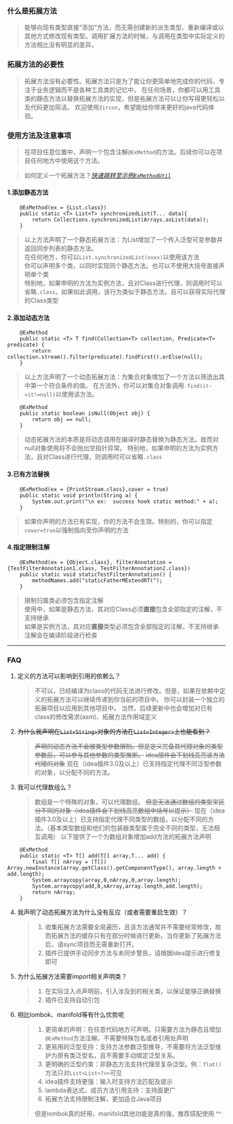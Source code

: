 ### 什么是拓展方法

> 能够向现有类型直接“添加”方法，而无需创建新的派生类型、重新编译或以其他方式修改现有类型。调用扩展方法的时候，与调用在类型中实际定义的方法相比没有明显的差异。


### 拓展方法的必要性
> 拓展方法没有必要性。拓展方法只是为了能让你更简单地完成你的代码，专注于业务逻辑而不是各种工具类的记忆中。
> 在任何场景，你都可以用工具类的静态方法以替换拓展方法的实现，但是拓展方法可以让你写得更轻松以及代码更加简洁。
> 欢迎使用`Zircon`，希望能给你带来更好的java代码体验。

### 使用方法及注意事项

> 在项目任意位置中，声明一个包含注解`@ExMethod`的方法。后续你可以在项目任何地方中使用这个方法。

> 如何定义一个拓展方法？[*快速跳转至示例`ExMethodUtil`*](https://github.com/122006/ExMethodUtil/tree/main/impl/src/main/java/zircon/example)


#### 1.添加静态方法

``` 
    @ExMethod(ex = {List.class})
    public static <T> List<T> synchronizedList(T... data){
        return Collections.synchronizedList(Arrays.asList(data));
    }
```

> 以上方法声明了一个静态拓展方法：为List增加了一个传入泛型可变参数并返回同步列表的静态方法。\
> 在任何地方，你可以`List.synchronizedList(xxxx)`以使用该方法\
> 你可以声明多个类，以同时实现同个静态方法。也可以不使用大括号直接声明单个类\
> 特别地，如果申明的方法为实例方法，且对Class<xxx>进行代理，则调用时可以省略`.class`。如果如此调用，该行为类似于静态方法，且可以获得实际代理的Class类型

#### 2.添加动态方法

``` 
    @ExMethod
    public static <T> T find(Collection<T> collection, Predicate<T> predicate) {
        return collection.stream().filter(predicate).findFirst().orElse(null);
    }
``` 

> 以上方法声明了一个动态拓展方法：为集合对象增加了一个方法以筛选出其中第一个符合条件的值。
> 在方法外，你可以对集合对象调用`.find(it->it!=null)`以使用该方法。

``` 
    @ExMethod
    public static boolean isNull(Object obj) {
        return obj == null;
    }
```

> 动态拓展方法的本质是将动态调用在编译时静态替换为静态方法。故而对null对象使用将不会抛出空指针异常。
> 特别地，如果申明的方法为实例方法，且对Class<xxx>进行代理，则调用时可以省略`.class`

#### 3.已有方法替换

``` 
    @ExMethod(ex = {PrintStream.class},cover = true)
    public static void println(String a) {
        System.out.print("\n ex:  success hook static method:" + a);
    }
```

> 如果你声明的方法已有实现，你的方法不会生效。特别的，你可以指定`cover=true`以强制指向至你声明的方法


#### 4.指定限制注解

``` 
    @ExMethod(ex = {Object.class}, filterAnnotation = {TestFilterAnnotation1.class, TestFilterAnnotation2.class})
    public static void staticTestFilterAnnotation() {
        methodNames.add("staticFatherMExtendRT(");
    }
```

> 限制归属类必须包含指定注解<br/>
> 使用中，如果是静态方法，其对应Class必须<b>直接</b>包含全部指定的注解，不支持继承<br/>
> 如果是实例方法，其对应<b>直接</b>类型必须包含全部指定的注解，不支持继承<br/>
> 注解会在编译阶段进行检查<br/>

----------------  

### FAQ

1. 定义的方法可以影响到引用的依赖么？

   > 不可以，已经编译为class的代码无法进行修改。但是，如果在依赖中定义的拓展方法可以继续传递到你当前的项目中。
   > 你可以封装一个独立的拓展项目以应用到其他项目中。
   > 当然，后续更新中也会增加对已有class的修改需求(asm)、拓展方法作用域定义

2. ~~为什么我声明在`List<String>`对象的方法在`List<Integer>`上也能看到？~~
   > ~~声明的动态方法不会被类型参数限制。但是定义完备其代理对象的类型参数后，可以参与其他参数的类型推断。~~
   > ~~idea插件会下划线高亮该方法代理的对象~~
   > 现在（idea插件3.0及以上）已支持指定代理不同泛型参数的对象，以分配不同的方法。

3. 我可以代理数组么？
   > 数组是一个特殊的对象，可以代理数组。
   > ~~但是无法通过数组的类型来区分不同的对象（idea插件会下划线高亮数组中括号以提示）~~
   > 现在（idea插件3.0及以上）已支持指定代理不同类型的数组，以分配不同的方法。（基本类型数组和他们的包装器类型属于完全不同的类型，无法相互调用）
   > 以下提供了一个为数组对象增加add方法的拓展方法声明

``` 
    @ExMethod
    public static <T> T[] add(T[] array,T... add) {
        final T[] nArray = (T[]) Array.newInstance(array.getClass().getComponentType(), array.length + add.length);
        System.arraycopy(array,0,nArray,0,array.length);
        System.arraycopy(add,0,nArray,array.length,add.length);
        return nArray;
    }
```

4. 我声明了动态拓展方法为什么没有反应（或者需要重启生效）？
   > 1. 收集拓展方法需要全局遍历，且该方法通常并不需要经常修改，故而拓展方法的缓存只有在部分时候进行更新。当你更新了拓展方法后，请sync项目而无需重新打开。
   > 2. 插件已提供手动同步方法与未同步警告，请根据idea提示进行修复即可

5. 为什么拓展方法需要import相关声明类？
   > 1. 在实际注入点声明前，引入涉及到的相关类，以保证能够正确替换
   > 2. 插件已支持自动引包

6. 相比lombok、manifold等有什么优势呢
   > 1. 更简单的声明：在任意代码地方可声明。只需要方法为静态且增加`@ExMethod`方法注解。不需要特殊包名或者引用处声明
   > 2. 更易用的泛型支持：支持方法参数泛型推导，不需要将方法泛型维护为原有类泛型名，且不需要手动绑定泛型关系。
   > 3. 更明确的泛型约束：非静态方法支持代理至复杂泛型。例：`flat()`方法只对`List<List<?>>`可见
   > 4. idea插件支持更强：输入时支持方法匹配及提示
   > 5. lambda表达式、成员方法引用支持：支持面更广
   > 6. 拓展方法支持限制注解，更加适合Java项目
   > 
   > 但是lombok真的好用，manifold其他功能是真的强，推荐搭配使用 ^^
